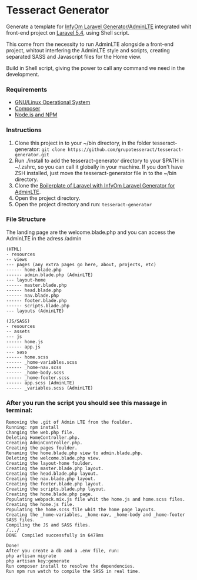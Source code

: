 # Tesseract Generator
Generate a template for [InfyOm Laravel Generator/AdminLTE](http://labs.infyom.com/laravelgenerator/) integrated whit front-end project on [Laravel 5.4](https://laravel.com/), using Shell script.

This come from the necessity to run AdminLTE alongside a front-end project, whitout interfering the AdminLTE style and scripts, creating separated SASS and Javascript files for the Home view.

Build in Shell script, giving the power to call any command we need in the development.

### Requirements
- [GNU/Linux Operational System](https://www.ubuntu.com/)
- [Composer](https://getcomposer.org/)
- [Node.js and NPM](https://nodejs.org/en/)

### Instructions
1. Clone this project in to your ~/bin directory, in the folder tesseract-generator:
   `git clone https://github.com/grupotesseract/tesseract-generator.git` 
2. Run ./install to add the tesseract-generator directory to your $PATH in ~/.zshrc, so you can call it globally in your machine.
   If you don't have ZSH installed, just move the tesseract-generator file in to the ~/bin directory.
3. Clone the [Boilerplate of Laravel with InfyOm Laravel Generator for AdminLTE](https://github.com/InfyOmLabs/adminlte-generator/tree/5.4).
4. Open the project directory.
5. Open the project directory and run: `tesseract-generator` 

### File Structure
The landing page are the welcome.blade.php and you can access the AdminLTE in the adress /admin

```
(HTML)
- resources
-- views
--- pages (any extra pages go here, about, projects, etc)
------ home.blade.php
------ admin.blade.php (AdminLTE)
--- layout-home
------ master.blade.php
------ head.blade.php
------ nav.blade.php
------ footer.blade.php
------ scripts.blade.php
--- layouts (AdminLTE)
```
```
(JS/SASS)
- resources
-- assets
--- js
------ home.js
------ app.js
--- sass
------ home.scss
------ _home-variables.scss
------ _home-nav.scss
------ _home-body.scss
------ _home-footer.scss
------ app.scss (AdminLTE)
------ _variables.scss (AdminLTE)
```

### After you run the script you should see this massage in terminal:
```
Removing the .git of Admin LTE from the foulder.
Running: npm install
Changing the web.php file.
Deleting HomeController.php.
Creating AdminController.php.
Creating the pages foulder.
Renaming the home.blade.php view to admin.blade.php.
Deleting the welcome.blade.php view.
Creating the layout-home foulder.
Creating the master.blade.php layout.
Creating the head.blade.php layout.
Creating the nav.blade.php layout.
Creating the footer.blade.php layout.
Creating the scripts.blade.php layout.
Creating the home.blade.php page.
Populating webpack.mix.js file whit the home.js and home.scss files.
Creating the home.js file.
Populating the home.scss file whit the home page layouts.
Creating the _home-variables, _home-nav, _home-body and _home-footer SASS files.
Compiling the JS and SASS files.
/.../
DONE  Compiled successfully in 6479ms

Done!
After you create a db and a .env file, run:
php artisan migrate
php artisan key:generate
Run composer install to resolve the dependencies.
Run npm run watch to compile the SASS in real time.
```
